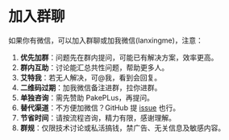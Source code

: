 # 加入群聊

如果你有微信，可以加入群聊或加我微信(lanxingme)，注意：

1. **优先加群**：问题先在群内提问，可能已有解决方案，效率更高。  
2. **群内互助**：讨论能汇总共性问题，帮助更多人。  
3. **艾特我**：若无人解决，可@我，看到会回复。  
4. **二维码过期**：加我微信备注进群，拉你进群。  
5. **单独咨询**：需先赞助 PakePLus，再提问。  
6. **替代渠道**：不方便加微信？GitHub 提 [issue](https://github.com/Sjj1024/PakePlus/issues) 也行。  
7. **节省时间**：请按流程咨询，精力有限，感谢理解。  
8. **群规**：仅限技术讨论或私活搞钱，禁广告、无关信息及敏感内容。
<Qun />

<script setup>
import Qun from '../components/qun.vue'
</script>

